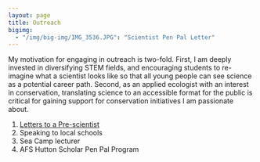 ```yaml
---
layout: page
title: Outreach
bigimg:
  - "/img/big-img/IMG_3536.JPG": "Scientist Pen Pal Letter"
---
```


My motivation for engaging in outreach is two-fold. First, I am deeply invested in diversifying STEM fields, and encouraging students to re-imagine what a scientist looks like so that all young people can see science as a potential career path. Second, as an applied ecologist with an interest in conservation, translating science to an accessible format for the public is critical for gaining support for conservation initiatives I am passionate about. 

1.	[Letters to a Pre-scientist](https://www.prescientist.org/)
2.	Speaking to local schools
3.	Sea Camp lecturer
4.	AFS Hutton Scholar Pen Pal Program

